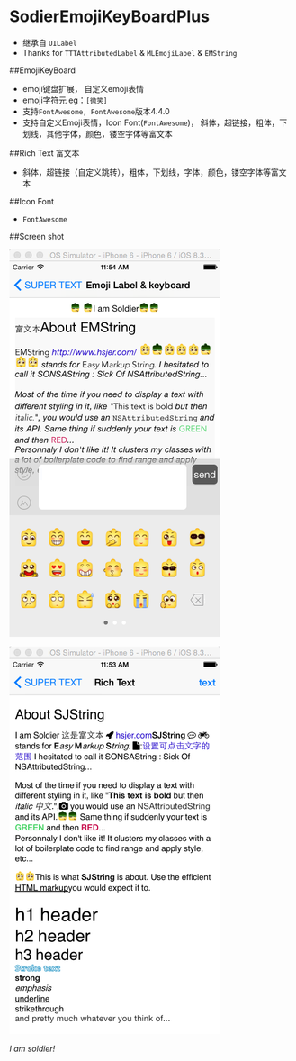 # SodierEmojiKeyBoardPlus

 * 继承自 `UILabel`
 * Thanks for `TTTAttributedLabel` & `MLEmojiLabel` & `EMString`

##EmojiKeyBoard

 * emoji键盘扩展， 自定义emoji表情
 * emoji字符元 eg：`[微笑]`
 * 支持`FontAwesome`，`FontAwesome`版本4.4.0
 * 支持自定义Emoji表情，Icon Font(`FontAwesome`)， 斜体，超链接，粗体，下划线，其他字体，颜色，镂空字体等富文本


##Rich Text 富文本

 * 斜体，超链接（自定义跳转），粗体，下划线，字体，颜色，镂空字体等富文本


##Icon Font

 * `FontAwesome`
  

##Screen shot
 
 ![image](https://github.com/hsjcom/SodierEmojiKeyBoardPlus/blob/master/2B67E861-F3A4-4106-9DC5-5F3CED57B083.png) 
 
 ![image](https://github.com/hsjcom/SodierEmojiKeyBoardPlus/blob/master/779CF3C9-A40E-481B-A6EC-7E36FD986A5F.png)  
 

*I am soldier!*
